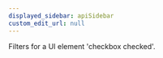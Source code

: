 ```yaml
---
displayed_sidebar: apiSidebar
custom_edit_url: null
---
```


Filters for a UI element 'checkbox checked'.

